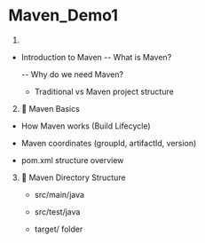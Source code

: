 # Maven_Demo1

1.
- Introduction to Maven
     --  What is Maven?

    --  Why do we need Maven?

  - Traditional vs Maven project structure

2. 🔹 Maven Basics
  - How Maven works (Build Lifecycle)

  - Maven coordinates (groupId, artifactId, version)
  - pom.xml structure overview
3. 🔹 Maven Directory Structure
    - src/main/java

    - src/test/java

     - target/ folder
   
